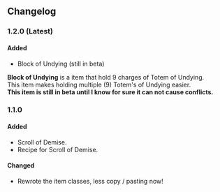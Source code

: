 ## Changelog
### 1.2.0 (Latest)
#### Added
- Block of Undying (still in beta)  

**Block of Undying** is a item that hold 9 charges of Totem of Undying.  
This item makes holding multiple (9) Totem's of Undying easier.  
**This item is still in beta until I know for sure it can not cause conflicts.**

### 1.1.0
#### Added
- Scroll of Demise.
- Recipe for Scroll of Demise.

#### Changed
- Rewrote the item classes, less copy / pasting now!